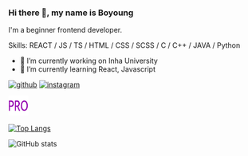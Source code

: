 ### Hi there 👋, my name is Boyoung
I'm a beginner frontend developer.

Skills: REACT / JS / TS / HTML / CSS / SCSS / C / C++ / JAVA / Python

- 🔭 I’m currently working on Inha University 
- 🌱 I’m currently learning React, Javascript 


[<img src='https://cdn.jsdelivr.net/npm/simple-icons@3.0.1/icons/github.svg' alt='github' height='40'>](https://github.com/BoyoungYun)  [<img src='https://cdn.jsdelivr.net/npm/simple-icons@3.0.1/icons/instagram.svg' alt='instagram' height='40'>](https://www.instagram.com/lesyby_/)  

<a href='https://github.com/pricing'><img src='https://raw.githubusercontent.com/acervenky/animated-github-badges/master/assets/pro.gif' width='40' height='40'></a> 

[![Top Langs](https://github-readme-stats.vercel.app/api/top-langs/?username=BoyoungYun)](https://github.com/anuraghazra/github-readme-stats)

![GitHub stats](https://github-readme-stats.vercel.app/api?username=BoyoungYun&show_icons=true)  
